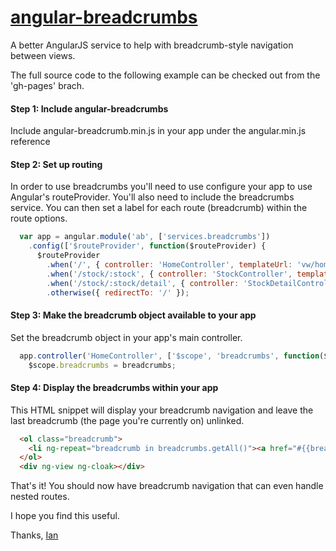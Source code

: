 [angular-breadcrumbs](http://ianwalter.github.io/angular-breadcrumbs/)
===================

A better AngularJS service to help with breadcrumb-style navigation between views.

The full source code to the following example can be checked out from the 'gh-pages' brach.

#### Step 1: Include angular-breadcrumbs

Include angular-breadcrumb.min.js in your app under the angular.min.js reference

#### Step 2: Set up routing

In order to use breadcrumbs you'll need to use configure your app to use Angular's routeProvider. You'll also need to 
include the breadcrumbs service. You can then set a label for each route (breadcrumb) within the route options.


```javascript
  var app = angular.module('ab', ['services.breadcrumbs'])
    .config(['$routeProvider', function($routeProvider) {
      $routeProvider
        .when('/', { controller: 'HomeController', templateUrl: 'vw/home.html', label: 'Home' })
        .when('/stock/:stock', { controller: 'StockController', templateUrl: 'vw/stock.html', label: 'Stock' })
        .when('/stock/:stock/detail', { controller: 'StockDetailController', templateUrl: 'vw/stock-detail.html', label: 'Stock Detail' })
        .otherwise({ redirectTo: '/' });
```

#### Step 3: Make the breadcrumb object available to your app

Set the breadcrumb object in your app's main controller.

```javascript
  app.controller('HomeController', ['$scope', 'breadcrumbs', function($scope, breadcrumbs) {
    $scope.breadcrumbs = breadcrumbs;
```

#### Step 4: Display the breadcrumbs within your app

This HTML snippet will display your breadcrumb navigation and leave the last breadcrumb (the page you're currently on)
unlinked.

```html
  <ol class="breadcrumb">
    <li ng-repeat="breadcrumb in breadcrumbs.getAll()"><a href="#{{breadcrumb.path}}" ng-hide="$last">{{breadcrumb.label}}</a><span ng-show="$last">{{breadcrumb.label}}</span></li>
  </ol>
  <div ng-view ng-cloak></div>
```

That's it! You should now have breadcrumb navigation that can even handle nested routes.

I hope you find this useful.

Thanks,
[Ian](http://www.iankwalter.com)
